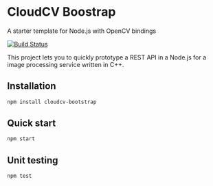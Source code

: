 # CloudCV Boostrap

A starter template for Node.js with OpenCV bindings

[![Build Status](https://travis-ci.org/CloudCV/cloudcv-bootstrap.png?branch=master)](https://travis-ci.org/CloudCV/cloudcv-bootstrap)

This project lets you to quickly prototype a REST API in a Node.js for a image processing service written in C++. 

## Installation

```bash
npm install cloudcv-bootstrap
```

## Quick start

```bash
npm start
```

## Unit testing

```bash
npm test
```